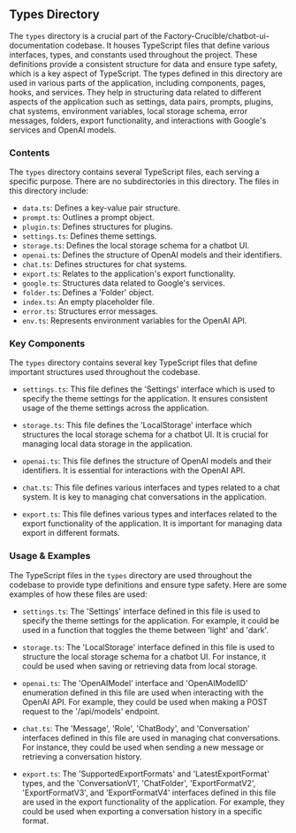 
## Types Directory

The `types` directory is a crucial part of the Factory-Crucible/chatbot-ui-documentation codebase. It houses TypeScript files that define various interfaces, types, and constants used throughout the project. These definitions provide a consistent structure for data and ensure type safety, which is a key aspect of TypeScript. The types defined in this directory are used in various parts of the application, including components, pages, hooks, and services. They help in structuring data related to different aspects of the application such as settings, data pairs, prompts, plugins, chat systems, environment variables, local storage schema, error messages, folders, export functionality, and interactions with Google's services and OpenAI models.

### Contents

The `types` directory contains several TypeScript files, each serving a specific purpose. There are no subdirectories in this directory. The files in this directory include:

- `data.ts`: Defines a key-value pair structure.
- `prompt.ts`: Outlines a prompt object.
- `plugin.ts`: Defines structures for plugins.
- `settings.ts`: Defines theme settings.
- `storage.ts`: Defines the local storage schema for a chatbot UI.
- `openai.ts`: Defines the structure of OpenAI models and their identifiers.
- `chat.ts`: Defines structures for chat systems.
- `export.ts`: Relates to the application's export functionality.
- `google.ts`: Structures data related to Google's services.
- `folder.ts`: Defines a 'Folder' object.
- `index.ts`: An empty placeholder file.
- `error.ts`: Structures error messages.
- `env.ts`: Represents environment variables for the OpenAI API.

### Key Components

The `types` directory contains several key TypeScript files that define important structures used throughout the codebase. 

- `settings.ts`: This file defines the 'Settings' interface which is used to specify the theme settings for the application. It ensures consistent usage of the theme settings across the application.

- `storage.ts`: This file defines the 'LocalStorage' interface which structures the local storage schema for a chatbot UI. It is crucial for managing local data storage in the application.

- `openai.ts`: This file defines the structure of OpenAI models and their identifiers. It is essential for interactions with the OpenAI API.

- `chat.ts`: This file defines various interfaces and types related to a chat system. It is key to managing chat conversations in the application.

- `export.ts`: This file defines various types and interfaces related to the export functionality of the application. It is important for managing data export in different formats.

### Usage & Examples

The TypeScript files in the `types` directory are used throughout the codebase to provide type definitions and ensure type safety. Here are some examples of how these files are used:

- `settings.ts`: The 'Settings' interface defined in this file is used to specify the theme settings for the application. For example, it could be used in a function that toggles the theme between 'light' and 'dark'.

- `storage.ts`: The 'LocalStorage' interface defined in this file is used to structure the local storage schema for a chatbot UI. For instance, it could be used when saving or retrieving data from local storage.

- `openai.ts`: The 'OpenAIModel' interface and 'OpenAIModelID' enumeration defined in this file are used when interacting with the OpenAI API. For example, they could be used when making a POST request to the '/api/models' endpoint.

- `chat.ts`: The 'Message', 'Role', 'ChatBody', and 'Conversation' interfaces defined in this file are used in managing chat conversations. For instance, they could be used when sending a new message or retrieving a conversation history.

- `export.ts`: The 'SupportedExportFormats' and 'LatestExportFormat' types, and the 'ConversationV1', 'ChatFolder', 'ExportFormatV2', 'ExportFormatV3', and 'ExportFormatV4' interfaces defined in this file are used in the export functionality of the application. For example, they could be used when exporting a conversation history in a specific format.
